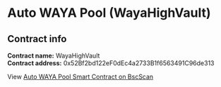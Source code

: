 # Auto WAYA Pool (WayaHighVault)

## Contract info

**Contract name:** WayaHighVault\
**Contract address:** 0x52Bf2bd122eF0dEc4a2733B1f6563491C96de313

View [Auto WAYA Pool Smart Contract on BscScan](https://bscscan.com/address/0x52Bf2bd122eF0dEc4a2733B1f6563491C96de313#code)
